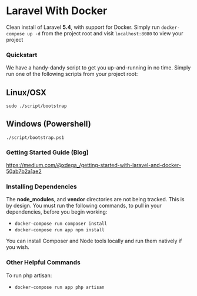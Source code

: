 # Laravel With Docker
Clean install of Laravel **5.4**, with support for Docker. Simply run `docker-compose up -d` from the project root and visit `localhost:8080` to view your project

### Quickstart 
We have a handy-dandy script to get you up-and-running in no time. Simply run one of the following scripts from your project root:

## Linux/OSX
`sudo ./script/bootstrap`

## Windows (Powershell)
`./script/bootstrap.ps1`

### Getting Started Guide (Blog)
https://medium.com/@xdega_/getting-started-with-laravel-and-docker-50ab7b2a1ae2

### Installing Dependencies
The **node_modules**, and **vendor** directories are not being tracked. This is by design. You must run the following commands, to pull in your dependencies, before you begin working:
- `docker-compose run composer install `
- `docker-compose run app npm install`

You can install Composer and Node tools locally and run them natively if you wish.

### Other Helpful Commands
To run php artisan:
- `docker-compose run app php artisan`
